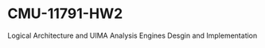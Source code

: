 CMU-11791-HW2
=============

Logical Architecture and UIMA Analysis Engines Desgin and Implementation
